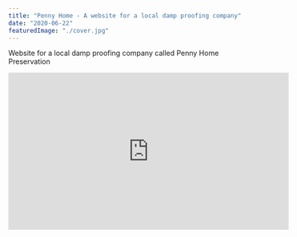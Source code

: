 ```yaml
---
title: "Penny Home - A website for a local damp proofing company"
date: "2020-06-22"
featuredImage: "./cover.jpg"
---
```


Website for a local damp proofing company called Penny Home Preservation

<iframe width="560" height="315" src="https://www.youtube.com/embed/4n0xNbfJLR8" frameborder="0" allowfullscreen></iframe>